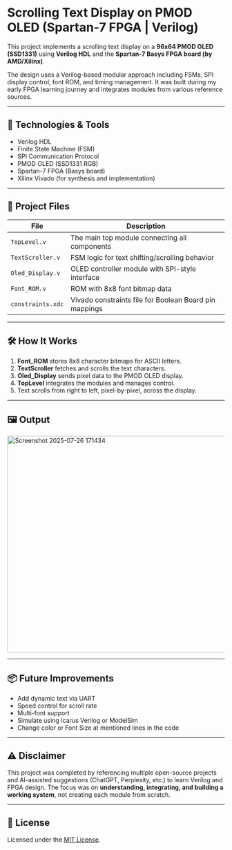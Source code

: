 # Scrolling Text Display on PMOD OLED (Spartan-7 FPGA | Verilog)

This project implements a scrolling text display on a **96x64 PMOD OLED (SSD1331)** using **Verilog HDL** and the **Spartan-7 Basys FPGA board (by AMD/Xilinx)**.

The design uses a Verilog-based modular approach including FSMs, SPI display control, font ROM, and timing management. It was built during my early FPGA learning journey and integrates modules from various reference sources.

---

## 🔧 Technologies & Tools

- Verilog HDL
- Finite State Machine (FSM)
- SPI Communication Protocol
- PMOD OLED (SSD1331 RGB)
- Spartan-7 FPGA (Basys board)
- Xilinx Vivado (for synthesis and implementation)

---

## 📂 Project Files

| File | Description |
|------|-------------|
| `TopLevel.v` | The main top module connecting all components |
| `TextScroller.v` | FSM logic for text shifting/scrolling behavior |
| `Oled_Display.v` | OLED controller module with SPI-style interface |
| `Font_ROM.v` | ROM with 8x8 font bitmap data |
| `constraints.xdc` | Vivado constraints file for Boolean Board pin mappings |

---

## 🛠️ How It Works

1. **Font_ROM** stores 8x8 character bitmaps for ASCII letters.
2. **TextScroller** fetches and scrolls the text characters.
3. **Oled_Display** sends pixel data to the PMOD OLED display.
4. **TopLevel** integrates the modules and manages control.
5. Text scrolls from right to left, pixel-by-pixel, across the display.

---

## 🖼️ Output
<img width="610" height="502" alt="Screenshot 2025-07-26 171434" src="https://github.com/user-attachments/assets/aac7f9f9-0089-4d44-89ad-1d6eca3d8e9d" />


---

## 📦 Future Improvements
- Add dynamic text via UART
- Speed control for scroll rate
- Multi-font support
- Simulate using Icarus Verilog or ModelSim
- Change color or Font Size at mentioned lines in the code

---

## ⚠️ Disclaimer

This project was completed by referencing multiple open-source projects and AI-assisted suggestions (ChatGPT, Perplexity, etc.) to learn Verilog and FPGA design. The focus was on **understanding, integrating, and building a working system**, not creating each module from scratch.

---

## 📜 License

Licensed under the [MIT License](LICENSE).


